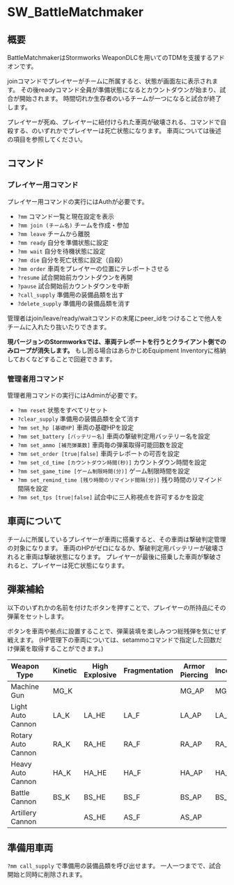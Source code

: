# SW_BattleMatchmaker
## 概要
BattleMatchmakerはStormworks WeaponDLCを用いてのTDMを支援するアドオンです。

joinコマンドでプレイヤーがチームに所属すると、状態が画面左に表示されます。
その後readyコマンド全員が準備状態になるとカウントダウンが始まり、試合が開始されます。
時間切れか生存者のいるチームが一つになると試合が終了します。

プレイヤーが死ぬ、プレイヤーに紐付けられた車両が破壊される、コマンドで自殺する、のいずれかでプレイヤーは死亡状態になります。
車両については後述の項目を参照してください。

## コマンド
### プレイヤー用コマンド
プレイヤー用コマンドの実行にはAuthが必要です。

- `?mm`
  コマンド一覧と現在設定を表示
- `?mm join (チーム名)`
  チームを作成・参加
- `?mm leave`
  チームから離脱
- `?mm ready`
  自分を準備状態に設定
- `?mm wait`
  自分を待機状態に設定
- `?mm die`
  自分を死亡状態に設定（自殺）
- `?mm order`
  車両をプレイヤーの位置にテレポートさせる
- `?resume`
  試合開始前カウントダウンを再開
- `?pause`
  試合開始前カウントダウンを中断
- `?call_supply`
  準備用の装備品類を出す
- `?delete_supply`
  準備用の装備品類を消す

管理者はjoin/leave/ready/waitコマンドの末尾にpeer_idをつけることで他人をチームに入れたり抜いたりできます。

**現バージョンのStormworksでは、車両テレポートを行うとクライアント側でのみロープが消失します。**
もし困る場合はあらかじめEquipment Inventoryに格納しておくなどすることで回避できます。


### 管理者用コマンド
管理者用コマンドの実行にはAdminが必要です。

- `?mm reset`
  状態をすべてリセット
- `?clear_supply`
  準備用の装備品類を全て消す
- `?mm set_hp [基礎HP]`
  車両の基礎HPを設定
- `?mm set_battery [バッテリー名]`
  車両の撃破判定用バッテリー名を設定
- `?mm set_ammo [補充弾薬数]`
  車両毎の弾薬取得可能回数を設定
- `?mm set_order [true|false]`
  車両テレポートの可否を設定
- `?mm set_cd_time [カウントダウン時間(秒)]`
  カウントダウン時間を設定
- `?mm set_game_time [ゲーム制限時間(分)]`
  ゲーム制限時間を設定
- `?mm set_remind_time [残り時間のリマインド間隔(分)]`
  残り時間のリマインド間隔を設定
- `?mm set_tps [true|false]`
  試合中に三人称視点を許可するかを設定


## 車両について
チームに所属しているプレイヤーが車両に搭乗すると、その車両は撃破判定管理の対象になります。
車両のHPがゼロになるか、撃破判定用バッテリーが破壊されると車両は撃破状態になります。
プレイヤーが最後に搭乗した車両が撃破されると、プレイヤーは死亡状態になります。

## 弾薬補給
以下のいずれかの名前を付けたボタンを押すことで、プレイヤーの所持品にその弾薬をセットします。

ボタンを車両や拠点に設置することで、弾薬装填を楽しみつつ総残弾を気にせず戦えます。
(HP管理下の車両については、setammoコマンドで指定した回数だけ弾薬を取得することができます。)

| Weapon Type        |     | Kinetic | High Explosive | Fragmentation | Armor Piercing | Incendiary |
| ------------------ | --- | ------- | -------------- | ------------- | -------------- | ---------- |
| Machine Gun        |     | MG_K    |                |               | MG_AP          | MG_I       |
| Light Auto Cannon  |     | LA_K    | LA_HE          | LA_F          | LA_AP          | LA_I       |
| Rotary Auto Cannon |     | RA_K    | RA_HE          | RA_F          | RA_AP          | RA_I       |
| Heavy Auto Cannon  |     | HA_K    | HA_HE          | HA_F          | HA_AP          | HA_I       |
| Battle Cannon      |     | BS_K    | BS_HE          | BS_F          | BS_AP          | BS_I       |
| Artillery Cannon   |     |         | AS_HE          | AS_F          | AS_AP          |            |

## 準備用車両
`?mm call_supply` で準備用の装備品類を呼び出せます。
一人一つまでで、試合開始と同時に削除されます。
